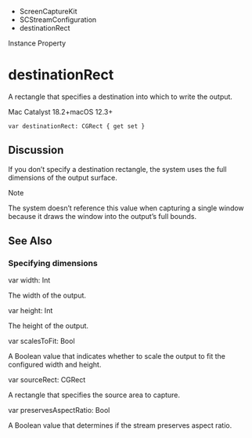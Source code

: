 

- ScreenCaptureKit
- SCStreamConfiguration
-  destinationRect 

Instance Property

# destinationRect

A rectangle that specifies a destination into which to write the output.

Mac Catalyst 18.2+macOS 12.3+

``` source
var destinationRect: CGRect { get set }
```

## Discussion

If you don’t specify a destination rectangle, the system uses the full dimensions of the output surface.

Note

The system doesn’t reference this value when capturing a single window because it draws the window into the output’s full bounds.

## See Also

### Specifying dimensions

var width: Int

The width of the output.

var height: Int

The height of the output.

var scalesToFit: Bool

A Boolean value that indicates whether to scale the output to fit the configured width and height.

var sourceRect: CGRect

A rectangle that specifies the source area to capture.

var preservesAspectRatio: Bool

A Boolean value that determines if the stream preserves aspect ratio.

